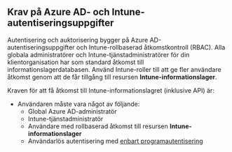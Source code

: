 <!-- This include is part of the Intune Data Warehouse documentation. -->

## <a name="azure-ad-and-intune-credential-requirements"></a>Krav på Azure AD- och Intune-autentiseringsuppgifter

Autentisering och auktorisering bygger på Azure AD-autentiseringsuppgifter och Intune-rollbaserad åtkomstkontroll (RBAC). Alla globala administratörer och Intune-tjänstadministratörer för din klientorganisation har som standard åtkomst till informationslagerdatabasen. Använd Intune-roller till att ge fler användare åtkomst genom att de får tillgång till resursen **Intune-informationslager**.

Kraven för att få åtkomst till Intune-informationslagret (inklusive API) är:

  -  Användaren måste vara något av följande:
      -  Global Azure AD-administratör
      -  Intune-tjänstadministratör
      -  Användare med rollbaserad åtkomst till resursen **Intune-informationslager**
      -  Användarlös autentisering med [enbart programautentisering](../data-warehouse-app-only-auth.md) 
